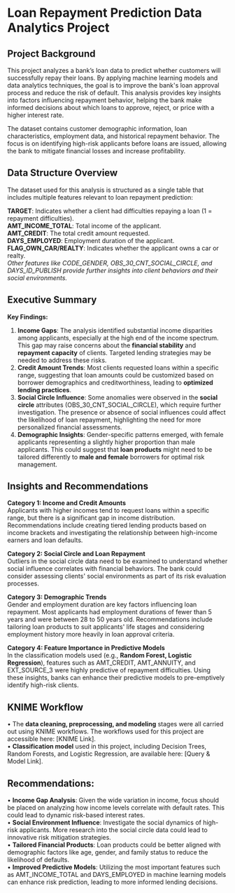 # Loan Repayment Prediction Data Analytics Project 
## Project Background
This project analyzes a bank’s loan data to predict whether customers will successfully repay their loans. By applying machine learning models and data analytics techniques, the goal is to improve the bank's loan approval process and reduce the risk of default. This analysis provides key insights into factors influencing repayment behavior, helping the bank make informed decisions about which loans to approve, reject, or price with a higher interest rate.

The dataset contains customer demographic information, loan characteristics, employment data, and historical repayment behavior. The focus is on identifying high-risk applicants before loans are issued, allowing the bank to mitigate financial losses and increase profitability.

## Data Structure Overview
The dataset used for this analysis is structured as a single table that includes multiple features relevant to loan repayment prediction:

**TARGET**: Indicates whether a client had difficulties repaying a loan (1 = repayment difficulties). <br/>
**AMT_INCOME_TOTAL**: Total income of the applicant.<br/>
**AMT_CREDIT**: The total credit amount requested.<br/>
**DAYS_EMPLOYED**: Employment duration of the applicant.<br/>
**FLAG_OWN_CAR/REALTY**: Indicates whether the applicant owns a car or realty.<br/>
_Other features like CODE_GENDER, OBS_30_CNT_SOCIAL_CIRCLE, and DAYS_ID_PUBLISH provide further insights into client behaviors and their social environments._

## Executive Summary
**Key Findings:**
1. **Income Gaps**: The analysis identified substantial income disparities among applicants, especially at the high end of the income spectrum. This gap may raise concerns about the **financial stability** and **repayment capacity** of clients. Targeted lending strategies may be needed to address these risks.<br/>
2. **Credit Amount Trends**: Most clients requested loans within a specific range, suggesting that loan amounts could be customized based on borrower demographics and creditworthiness, leading to **optimized lending practices**.<br/>
3. **Social Circle Influence**: Some anomalies were observed in the **social circle** attributes (OBS_30_CNT_SOCIAL_CIRCLE), which require further investigation. The presence or absence of social influences could affect the likelihood of loan repayment, highlighting the need for more personalized financial assessments.<br/>
4. **Demographic Insights**: Gender-specific patterns emerged, with female applicants representing a slightly higher proportion than male applicants. This could suggest that **loan products** might need to be tailored differently to **male and female** borrowers for optimal risk management.<br/>
   
## Insights and Recommendations
**Category 1: Income and Credit Amounts**<br/>
Applicants with higher incomes tend to request loans within a specific range, but there is a significant gap in income distribution. Recommendations include creating tiered lending products based on income brackets and investigating the relationship between high-income earners and loan defaults.<br/>

**Category 2: Social Circle and Loan Repayment**<br/>
Outliers in the social circle data need to be examined to understand whether social influence correlates with financial behaviors. The bank could consider assessing clients' social environments as part of its risk evaluation processes.<br/>

**Category 3: Demographic Trends**<br/>
Gender and employment duration are key factors influencing loan repayment. Most applicants had employment durations of fewer than 5 years and were between 28 to 50 years old. Recommendations include tailoring loan products to suit applicants' life stages and considering employment history more heavily in loan approval criteria.<br/>

**Category 4: Feature Importance in Predictive Models**<br/>
In the classification models used (e.g., **Random Forest, Logistic Regression**), features such as AMT_CREDIT, AMT_ANNUITY, and EXT_SOURCE_3 were highly predictive of repayment difficulties. Using these insights, banks can enhance their predictive models to pre-emptively identify high-risk clients.<br/>

## KNIME Workflow
• The **data cleaning, preprocessing, and modeling** stages were all carried out using KNIME workflows. The workflows used for this project are accessible here: [KNIME Link].<br/>
• **Classification model** used in this project, including Decision Trees, Random Forests, and Logistic Regression, are available here: [Query & Model Link].<br/>

## Recommendations:
• **Income Gap Analysis**: Given the wide variation in income, focus should be placed on analyzing how income levels correlate with default rates. This could lead to dynamic risk-based interest rates.<br/>
• **Social Environment Influence**: Investigate the social dynamics of high-risk applicants. More research into the social circle data could lead to innovative risk mitigation strategies.<br/>
• **Tailored Financial Products**: Loan products could be better aligned with demographic factors like age, gender, and family status to reduce the likelihood of defaults.<br/>
• **Improved Predictive Models**: Utilizing the most important features such as AMT_INCOME_TOTAL and DAYS_EMPLOYED in machine learning models can enhance risk prediction, leading to more informed lending decisions.<br/>
